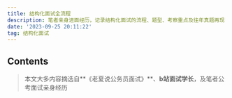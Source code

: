 ```yaml
---
title: 结构化面试全流程
description: 笔者亲身进面经历，记录结构化面试的流程、题型、考察重点及往年真题再现
date: '2023-09-25 20:11:22'
tag: 结构化面试
---
```


## Contents

> 本文大多内容摘选自**《老夏说公务员面试》**、**b站面试学长**，及笔者公考面试亲身经历



